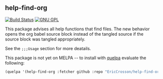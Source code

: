 help-find-org
-------------

[![Build Status](https://travis-ci.org/EricCrosson/help-find-org.svg)](https://travis-ci.org/EricCrosson/help-find-org)
[![GNU GPL](http://img.shields.io/:license-gpl3-blue.svg)](http://www.gnu.org/licenses/gpl-3.0.html)

This package advises all help functions that find files. The new
behavior opens the org babel source block instead of the tangled
source if the source block was tangled appropriately.

See the `;;;Usage` section for more deatails.

This package is not yet on MELPA -- to install with
[quelpa](https://github.com/quelpa/quelpa) evaluate the following:

```lisp
(quelpa '(help-find-org :fetcher github :repo "EricCrosson/help-find-org"))
```
